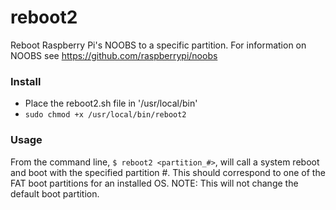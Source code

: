 # reboot2
Reboot Raspberry Pi's NOOBS to a specific partition.
For information on NOOBS see https://github.com/raspberrypi/noobs

### Install
- Place the reboot2.sh file in '/usr/local/bin'
- `sudo chmod +x /usr/local/bin/reboot2`

### Usage
From the command line, `$ reboot2 <partition_#>`, will call a system reboot and boot with the specified partition #.  This should correspond to one of the FAT boot partitions for an installed OS.  NOTE: This will not change the default boot partition.